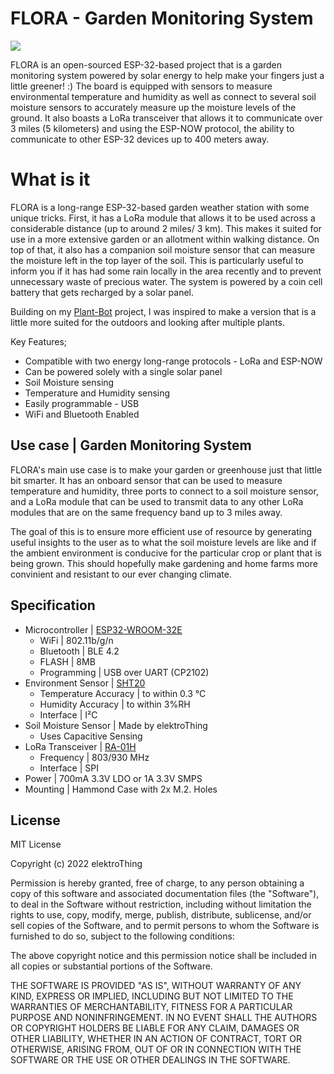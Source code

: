# FLORA - Garden Monitoring System
![](./images/FLORA.png)

FLORA is an open-sourced ESP-32-based project that is a garden monitoring system powered by solar energy to help make your fingers just a little greener! :) The board is equipped with sensors to measure environmental temperature and humidity as well as connect to several soil moisture sensors to accurately measure up the moisture levels of the ground. It also boasts a LoRa transceiver that allows it to communicate over 3 miles (5 kilometers) and using the ESP-NOW protocol, the ability to communicate to other ESP-32 devices up to 400 meters away. 

# What is it

FLORA is a long-range ESP-32-based garden weather station with some unique tricks. First, it has a LoRa module that allows it to be used across a considerable distance (up to around 2 miles/ 3 km). This makes it suited for use in a more extensive garden or an allotment within walking distance. On top of that, it also has a companion soil moisture sensor that can measure the moisture left in the top layer of the soil. This is particularly useful to inform you if it has had some rain locally in the area recently and to prevent unnecessary waste of precious water. The system is powered by a coin cell battery that gets recharged by a solar panel.

Building on my [Plant-Bot](https://github.com/elektroThing/Plant-Bot) project, I was inspired to make a version that is a little more suited for the outdoors and looking after multiple plants.

Key Features;
* Compatible with two energy long-range protocols - LoRa and ESP-NOW
* Can be powered solely with a single solar panel
* Soil Moisture  sensing
* Temperature and Humidity sensing
* Easily programmable - USB
* WiFi and Bluetooth Enabled

## Use case | Garden Monitoring System
FLORA's main use case is to make your garden or greenhouse just that little bit smarter. It has an onboard sensor that can be used to measure temperature and humidity, three ports to connect to a soil moisture sensor, and a LoRa module that can be used to transmit data to any other LoRa modules that are on the same frequency band up to 3 miles away.

The goal of this is to ensure more efficient use of resource by generating useful insights to the user as to what the soil moisture levels are like and if the ambient environment is conducive for the particular crop or plant that is being grown. This should hopefully make gardening and home farms more convinient and resistant to our ever changing climate.

## Specification

* Microcontroller | [ESP32-WROOM-32E](https://www.espressif.com/sites/default/files/documentation/esp32-wroom-32e_esp32-wroom-32ue_datasheet_en.pdf)
    * WiFi | 802.11b/g/n
    * Bluetooth | BLE 4.2
    * FLASH | 8MB
    * Programming | USB over UART (CP2102)
* Environment Sensor | [SHT20](https://sensirion.com/products/catalog/SHT20/)
    * Temperature Accuracy | to within 0.3 °C
    * Humidity Accuracy | to within 3%RH
    * Interface | I²C
* Soil Moisture Sensor | Made by elektroThing
    * Uses Capacitive Sensing
* LoRa Transceiver | [RA-01H](https://cdn.ozdisan.com/ETicaret_Dosya/632831_134737.pdf)
    * Frequency | 803/930 MHz
    * Interface | SPI 
* Power | 700mA 3.3V LDO or 1A 3.3V SMPS
* Mounting | Hammond Case with 2x M.2. Holes

## License

MIT License

Copyright (c) 2022 elektroThing

Permission is hereby granted, free of charge, to any person obtaining a copy
of this software and associated documentation files (the "Software"), to deal
in the Software without restriction, including without limitation the rights
to use, copy, modify, merge, publish, distribute, sublicense, and/or sell
copies of the Software, and to permit persons to whom the Software is
furnished to do so, subject to the following conditions:

The above copyright notice and this permission notice shall be included in all
copies or substantial portions of the Software.

THE SOFTWARE IS PROVIDED "AS IS", WITHOUT WARRANTY OF ANY KIND, EXPRESS OR
IMPLIED, INCLUDING BUT NOT LIMITED TO THE WARRANTIES OF MERCHANTABILITY,
FITNESS FOR A PARTICULAR PURPOSE AND NONINFRINGEMENT. IN NO EVENT SHALL THE
AUTHORS OR COPYRIGHT HOLDERS BE LIABLE FOR ANY CLAIM, DAMAGES OR OTHER
LIABILITY, WHETHER IN AN ACTION OF CONTRACT, TORT OR OTHERWISE, ARISING FROM,
OUT OF OR IN CONNECTION WITH THE SOFTWARE OR THE USE OR OTHER DEALINGS IN THE
SOFTWARE.
